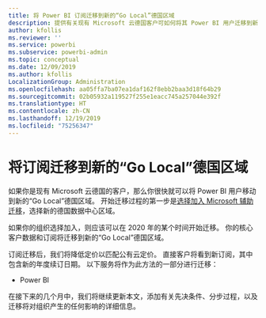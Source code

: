 ```yaml
---
title: 将 Power BI 订阅迁移到新的“Go Local”德国区域
description: 提供有关现有 Microsoft 云德国客户可如何将其 Power BI 用户迁移到新的“Go Local”德国区域的信息。
author: kfollis
ms.reviewer: ''
ms.service: powerbi
ms.subservice: powerbi-admin
ms.topic: conceptual
ms.date: 12/09/2019
ms.author: kfollis
LocalizationGroup: Administration
ms.openlocfilehash: aa05ffa7ba07ea1daf162f8ebb2baa3d18f64b29
ms.sourcegitcommit: 02b05932a119527f255e1eacc745a257044e392f
ms.translationtype: HT
ms.contentlocale: zh-CN
ms.lasthandoff: 12/19/2019
ms.locfileid: "75256347"
---
```

# <a name="migrate-your-subscription-to-the-new-go-local-german-regions"></a>将订阅迁移到新的“Go Local”德国区域

如果你是现有 Microsoft 云德国的客户，那么你很快就可以将 Power BI 用户移动到新的“Go Local”德国区域。 开始迁移过程的第一步是[选择加入 Microsoft 辅助迁移](https://aka.ms/office365germanymoveoptin)，选择新的德国数据中心区域。

如果你的组织选择加入，则应该可以在 2020 年的某个时间开始迁移。 你的核心客户数据和订阅将迁移到新的“Go Local”德国区域。

订阅迁移后，我们将降低定价以匹配公有云定价。 直接客户将看到新订阅，其中包含新的年度续订日期。 以下服务将作为此方法的一部分进行迁移：

* Power BI

在接下来的几个月中，我们将继续更新本文，添加有关先决条件、分步过程，以及迁移将对组织产生的任何影响的详细信息。

